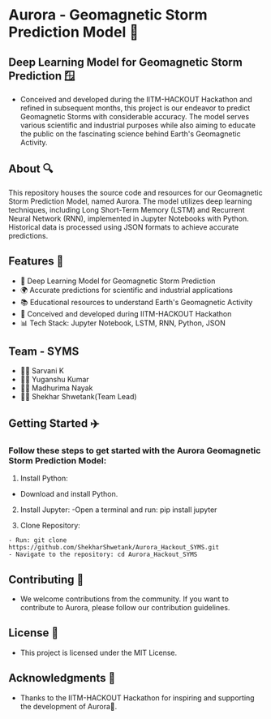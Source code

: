 # Aurora - Geomagnetic Storm Prediction Model 🌌

## Deep Learning Model for Geomagnetic Storm Prediction 🪟

- Conceived and developed during the IITM-HACKOUT Hackathon and refined in subsequent months, this project is our endeavor to predict Geomagnetic Storms with considerable accuracy. The model serves various scientific and industrial purposes while also aiming to educate the public on the fascinating science behind Earth's Geomagnetic Activity.

## About 🔍

This repository houses the source code and resources for our Geomagnetic Storm Prediction Model, named Aurora. The model utilizes deep learning techniques, including Long Short-Term Memory (LSTM) and Recurrent Neural Network (RNN), implemented in Jupyter Notebooks with Python. Historical data is processed using JSON formats to achieve accurate predictions.

## Features 📶

- 🤖 Deep Learning Model for Geomagnetic Storm Prediction
- 🌍 Accurate predictions for scientific and industrial applications
- 📚 Educational resources to understand Earth's Geomagnetic Activity
- 🚀 Conceived and developed during IITM-HACKOUT Hackathon
- 📊 Tech Stack: Jupyter Notebook, LSTM, RNN, Python, JSON

## Team - SYMS

- 👩‍💻 Sarvani K
- 🧑‍💻 Yuganshu Kumar
- 👩‍💻 Madhurima Nayak
- 🧑‍💻 Shekhar Shwetank(Team Lead)


## Getting Started ✈️

### Follow these steps to get started with the Aurora Geomagnetic Storm Prediction Model:

1. Install Python:
- Download and install Python.

2. Install Jupyter:
-Open a terminal and run: pip install jupyter

3. Clone Repository:
```
- Run: git clone https://github.com/ShekharShwetank/Aurora_Hackout_SYMS.git
- Navigate to the repository: cd Aurora_Hackout_SYMS 
```
## Contributing 🤝

- We welcome contributions from the community. If you want to contribute to Aurora, please follow our contribution guidelines.

## License 📃

- This project is licensed under the MIT License.

## Acknowledgments 👮

- Thanks to the IITM-HACKOUT Hackathon for inspiring and supporting the development of Aurora🚀.


